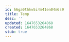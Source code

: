 ```yaml
---
id: h6ga0thkw5i4m41en04m6s9
title: Temp
desc: ''
updated: 1647653264868
created: 1647653264868
stub: true
---
```



